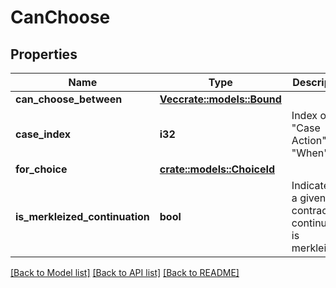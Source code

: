 # CanChoose

## Properties

Name | Type | Description | Notes
------------ | ------------- | ------------- | -------------
**can_choose_between** | [**Vec<crate::models::Bound>**](Bound.md) |  | 
**case_index** | **i32** | Index of a \"Case Action\" in a \"When\" | 
**for_choice** | [**crate::models::ChoiceId**](ChoiceId.md) |  | 
**is_merkleized_continuation** | **bool** | Indicates if a given contract continuation is merkleized | 

[[Back to Model list]](../README.md#documentation-for-models) [[Back to API list]](../README.md#documentation-for-api-endpoints) [[Back to README]](../README.md)


